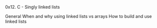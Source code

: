0x12. C - Singly linked lists


General
When and why using linked lists vs arrays
How to build and use linked lists


